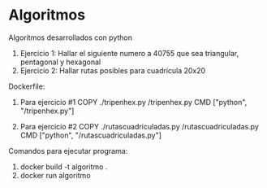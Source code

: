 # Algoritmos
Algoritmos desarrollados con python


1. Ejercicio 1: Hallar el siguiente numero a 40755 que sea triangular, pentagonal y hexagonal
2. Ejercicio 2: Hallar rutas posibles para cuadricula 20x20 


Dockerfile:
1. Para ejercicio #1 
COPY ./tripenhex.py /tripenhex.py
CMD ["python", "/tripenhex.py"]

2. Para ejercicio #2
COPY ./rutascuadriculadas.py /rutascuadriculadas.py
CMD ["python", "/rutascuadriculadas.py"] 


Comandos para ejecutar programa:
1. docker build -t algoritmo .
2. docker run algoritmo
